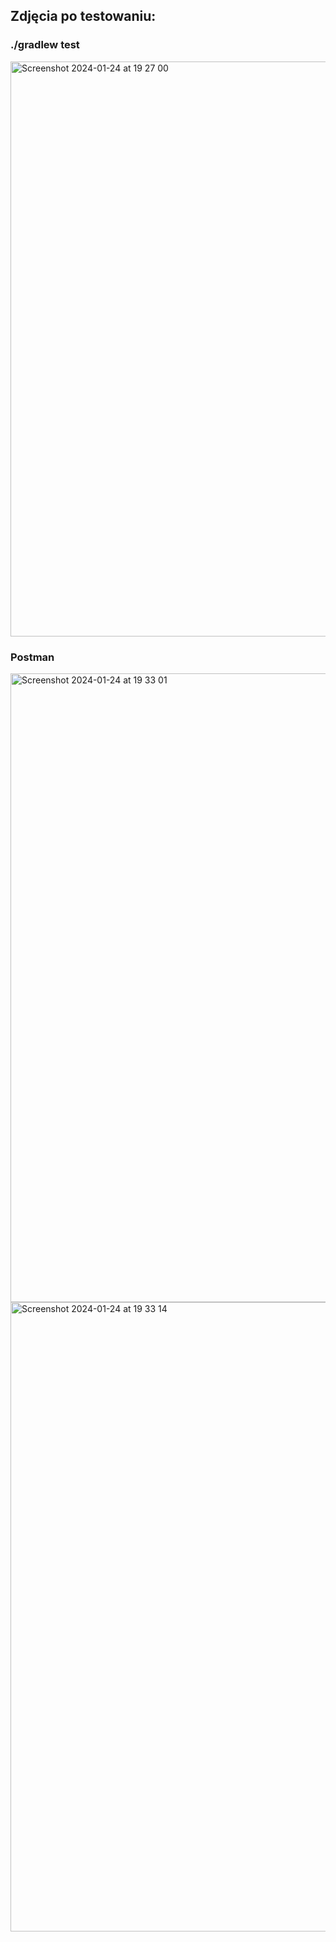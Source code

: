 ## Zdjęcia po testowaniu:

### ./gradlew test
<img width="920" alt="Screenshot 2024-01-24 at 19 27 00" src="https://github.com/ge0rgii/ujandroid2324/assets/54500394/188bb01a-7ad8-4b3a-9776-b359ba3530ef">

### Postman
<img width="1006" alt="Screenshot 2024-01-24 at 19 33 01" src="https://github.com/ge0rgii/ujandroid2324/assets/54500394/dda544df-9f86-49bc-b341-ddd920ccc592">
<img width="1007" alt="Screenshot 2024-01-24 at 19 33 14" src="https://github.com/ge0rgii/ujandroid2324/assets/54500394/c98ef29d-480f-46c7-b9fb-fbef89a18ff4">
